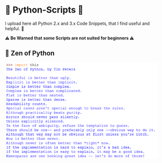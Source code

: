 # 🐍 Python-Scripts 🐍

I upload here all Python 2.x and 3.x Code Snippets, that I find useful and helpful. 🐍

**⚠️ Be Warned that some Scripts are not suited for beginners ⚠️**

## 📕 Zen of Python
![Zen of Python](Zen_of_Python/Zen_of_Python.png)
